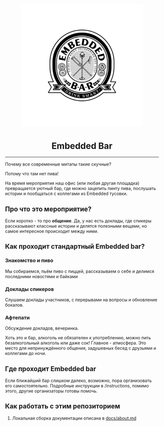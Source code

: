 <h1 align="center">
    <img src="docs/img/logo/Embedded_bar_black_transparent.png" alt="Embedded bar logo" style="width:400px;">
</h1>

<h1 align="center">
    <b>Embedded Bar</b>
</h1>

---

Почему все современные митапы такие скучные?  
  
Потому что там нет пива!  
  
На время мероприятия наш офис (или любая другая площадка) превращается уютный бар, где можно зацепить пинту пива, послушать истории и пообщаться с коллегами из Embedded тусовки.

## Про что это мероприятие?

Если коротко - то про **общение**. Да, у нас есть доклады, где спикеры рассказывают классные истории и делятся полезными вещами, но самое интересное происходит между ними.  
## Как проходит стандартный Embedded bar?

### Знакомство и пиво

Мы собираемся, пьём пиво с пиццей, рассказываем о себе и делимся последними новостями и байками

### Доклады спикеров

Слушаем доклады участников, с перерывами на вопросы и обновление бокалов.

### Афтепати  

Обсуждение докладов, вечеринка.

Хоть это и бар, алкоголь не обязателен к употреблению, можно пить безалкогольный алкоголь или даже сок! Главное - атмосфера. Это место для непринуждённого общения, задушевных бесед с друзьями и коллегами до ночи.

## Где проходит Embedded bar

Если ближайший бар слишком далеко, возможно, пора организовать его самостоятельно. Подробные инструкции в /instructions, помимо этого, другие организаторы готовы помочь.

## Как работать с этим репозиторием

1. Локальная сборка документации описана в [docs/about.md](/docs/about.md)